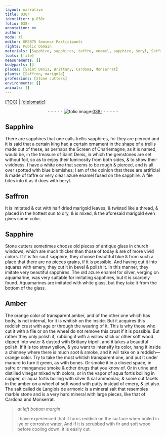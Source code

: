 ```yaml
---
layout: narrative
title: 038r
identifier: p-038r
folio: 038r
annotation: no
author:
mode: tl
editor: GR8975 Seminar Participants
rights: Public Domain
materials: [Sapphire, sapphires, taffre, enamel, sapphire, beryl, Saffron, glass, emery, silver, Aquamarines, Amber, amber, willow, water, tripoli, soot, manure, safre, manganese, urine, distilled vinegar, aqua fortis, copper, sal ammoniac, soft wood, putty, jet, marble, lye, corrosive water, fir]
tools: [file]
measurements: []
bodyparts: []
places: [Saint Denis, Brittany, Cardona, Monserrat]
plants: [Saffron, marigold]
professions: [Stone cutters]
environments: []
animals: []
---
```


<p><a href="{{ site.baseurl }}/translation/">[TOC]</a> | <a href="{{ site.baseurl }}/texts/p-038r_tc/" target="_blank">[diplomatic]</a></p><div class="folio" align="center">- - - - - <a href="http://gallica.bnf.fr/ark:/12148/btv1b10500001g/f81.image" target="_blank"><img src="https://cu-mkp.github.io/2017-workshop-edition/assets/photo-icon.png" alt="folio image: " style="display:inline-block; margin-bottom:-3px;"/>038r</a> - - - - - </div>  
  

## <span class="m">Sapphire</span>

 
There are <span class="m">sapphires</span> that one calls trellis <span class="sup">sapphires</span>, for they are pierced and it is said that a certain king had a certain ornament in the shape of a trellis made out of these, as perhaps the Screen of Charlemagne, as it is named, would be, in the treasure of <span class="pl">Saint Denis</span>, in which the gemstones are set without foil, so as to enjoy their luminosity from both sides, & to show their vividness. I have a white one that seems to be rough & pierced, and is all over spotted with blue blemishes; I am of the opinion that these are artificial & made of <span class="m">taffre</span> or very clear azure <span class="m">enamel</span> fused on the <span class="m">sapphire</span>. <span class="add">A <span class="tl">file</span> bites into it as it does with <span class="m">beryl</span>.</span>
 
 
  

## <span class="m"><span class="pa">Saffron</span></span>

 
It is imitated & cut with half dried <span class="pa">marigold</span> leaves, & twisted like a thread, & placed in the hottest sun to dry, & is mixed, & the aforesaid <span class="pa">marigold</span> even gives some color.
 
 
  

## <span class="m">Sapphire</span>

 
<span class="pro">Stone cutters</span> sometimes choose old pieces of antique <span class="m">glass</span> in church windows, which are much thicker than those of today & are of more vivid colors. If it is for <span class="del">souf</span> <span class="m">sapphire</span>, they choose beautiful blue & from such a place that there are no <span class="del">pieces</span> grains, if it is possible. And having cut it into squares with <span class="m">emery</span>, they cut it in bevel & polish it. In this manner, they imitate very beautiful <span class="m">sapphires</span>. The old azure <span class="m">enamel</span> for <span class="m">silver</span>, verging on aquamarine, was very suitable for imitating <span class="m">sapphires</span>, but it is scarcely found. <span class="m">Aquamarines</span> are imitated with white <span class="m">glass</span>, but they take it from the bottom of the glass.
 
 
  

## <span class="m">Amber</span>

 
The orange color of transparent <span class="m">amber</span>, and of the other one which has body, is not internal, for it is whitish on the inside. But it acquires this reddish crust with age or through the wearing of it. This is why those who cut it with a file or on the wheel do not remove this crust if it is possible. But rather they only polish it, rubbing it with a <span class="m">willow</span> stick or other soft wood dipped into <span class="m">water</span> & dusted with <span class="pl">Brittany</span> <span class="m">tripoli</span>, and it takes a beautiful polish. If it is too straw yellow, & you want to intensify its color, hang it inside a chimney where there is much <span class="m">soot</span> & smoke, and it will take on a reddish—orange color. Try to take the most whitish transparent one, and put it under <span class="m">manure</span> to turn it green, as with bones. Or smoke it in a closed space, in <span class="m">safre</span> or <span class="m">manganese</span> smoke & other drugs that you know of. Or in <span class="m">urine</span> and <span class="m">distilled vinegar</span> mixed with colors, or in the vapor of <span class="m">aqua fortis</span> boiling in <span class="m">copper</span>, or <span class="m">aqua fortis</span> boiling with <span class="m">silver</span> & <span class="m">sal ammoniac</span>; & some cut facets in the <span class="m">amber</span> on a wheel of <span class="m">soft wood</span> with <span class="m">putty</span> instead of <span class="m">emery</span>, & <span class="m">jet</span> also. The salt called de Langlois de armonic is a mineral salt that resembles <span class="m">marble</span> stone and is a very hard mineral with large pieces, like that of <span class="pl">Cardona</span> and <span class="pl">Monserrat</span>.
 
> *at left bottom margin*
> 
> 
>   I have experienced that it turns reddish on the surface when boiled in <span class="m">lye</span> or <span class="m">corrosive water</span>. And if it is scrubbed with <span class="m">fir</span> and <span class="m">soft wood</span> before cooling down, it is easily cut.
 
